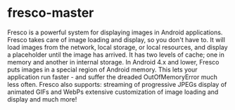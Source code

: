 # fresco-master
Fresco is a powerful system for displaying images in Android applications.  Fresco takes care of image loading and display, so you don't have to. It will load images from the network, local storage, or local resources, and display a placeholder until the image has arrived. It has two levels of cache; one in memory and another in internal storage.  In Android 4.x and lower, Fresco puts images in a special region of Android memory. This lets your application run faster - and suffer the dreaded OutOfMemoryError much less often.  Fresco also supports:  streaming of progressive JPEGs display of animated GIFs and WebPs extensive customization of image loading and display and much more!
